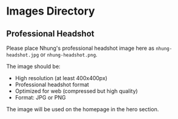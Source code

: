 # Images Directory

## Professional Headshot
Please place Nhung's professional headshot image here as `nhung-headshot.jpg` or `nhung-headshot.png`.

The image should be:
- High resolution (at least 400x400px)
- Professional headshot format
- Optimized for web (compressed but high quality)
- Format: JPG or PNG

The image will be used on the homepage in the hero section.

